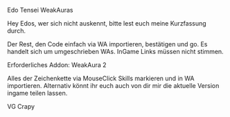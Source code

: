 Edo Tensei WeakAuras

Hey Edos, wer sich nicht auskennt, bitte lest euch meine Kurzfassung durch.

Der Rest, den Code einfach via WA importieren, bestätigen und go. Es handelt sich um umgeschrieben WAs. InGame Links müssen nicht stimmen.





Erforderliches Addon: WeakAura 2

Alles der Zeichenkette via MouseClick Skills markieren und in WA importieren. 
Alternativ könnt ihr euch auch von dir mir die aktuelle Version ingame teilen lassen. 


VG Crapy
